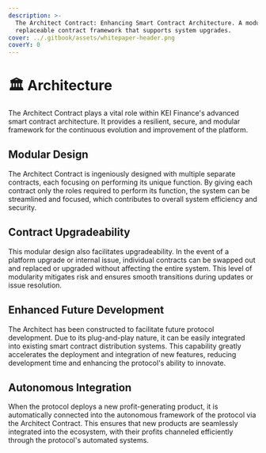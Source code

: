 ```yaml
---
description: >-
  The Architect Contract: Enhancing Smart Contract Architecture. A modular and
  replaceable contract framework that supports system upgrades.
cover: ../.gitbook/assets/whitepaper-header.png
coverY: 0
---
```


# 🏛 Architecture

The Architect Contract plays a vital role within KEI Finance's advanced smart contract architecture. It provides a resilient, secure, and modular framework for the continuous evolution and improvement of the platform.

## **Modular Design**&#x20;

The Architect Contract is ingeniously designed with multiple separate contracts, each focusing on performing its unique function. By giving each contract only the roles required to perform its function, the system can be streamlined and focused, which contributes to overall system efficiency and security.

## **Contract Upgradeability**&#x20;

This modular design also facilitates upgradeability. In the event of a platform upgrade or internal issue, individual contracts can be swapped out and replaced or upgraded without affecting the entire system. This level of modularity mitigates risk and ensures smooth transitions during updates or issue resolution.

## **Enhanced Future Development**&#x20;

The Architect has been constructed to facilitate future protocol development. Due to its plug-and-play nature, it can be easily integrated into existing smart contract distribution systems. This capability greatly accelerates the deployment and integration of new features, reducing development time and enhancing the protocol's ability to innovate.

## **Autonomous Integration**

When the protocol deploys a new profit-generating product, it is automatically connected into the autonomous framework of the protocol via the Architect Contract. This ensures that new products are seamlessly integrated into the ecosystem, with their profits channeled efficiently through the protocol's automated systems.
